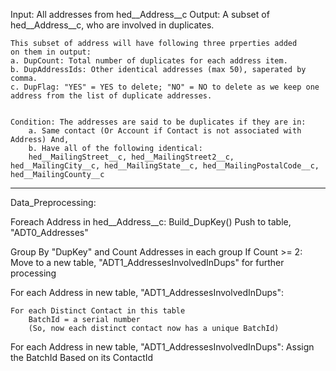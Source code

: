 Input: All addresses from hed__Address__c
Output: A subset of hed__Address__c, who are involved in duplicates.
		
	This subset of address will have following three prperties added
	on them in output:
	a. DupCount: Total number of duplicates for each address item.
	b. DupAddressIds: Other identical addresses (max 50), saperated by comma.
	c. DupFlag: "YES" = YES to delete; "NO" = NO to delete as we keep one address from the list of duplicate addresses.


	Condition: The addresses are said to be duplicates if they are in:
		a. Same contact (Or Account if Contact is not associated with Address) And,
		b. Have all of the following identical: 
		hed__MailingStreet__c, hed__MailingStreet2__c, hed__MailingCity__c, hed__MailingState__c, hed__MailingPostalCode__c, hed__MailingCounty__c
		
<hr />
Data_Preprocessing:

Foreach Address in hed__Address__c:
	Build_DupKey()
	Push to table, "ADT0_Addresses"

Group By "DupKey" and Count Addresses in each group
If Count >= 2:
	Move to a new table, "ADT1_AddressesInvolvedInDups" for further processing


For each Address in new table, "ADT1_AddressesInvolvedInDups":

	For each Distinct Contact in this table
		BatchId = a serial number
		(So, now each distinct contact now has a unique BatchId)


For each Address in new table, "ADT1_AddressesInvolvedInDups":
	Assign the BatchId Based on its ContactId
